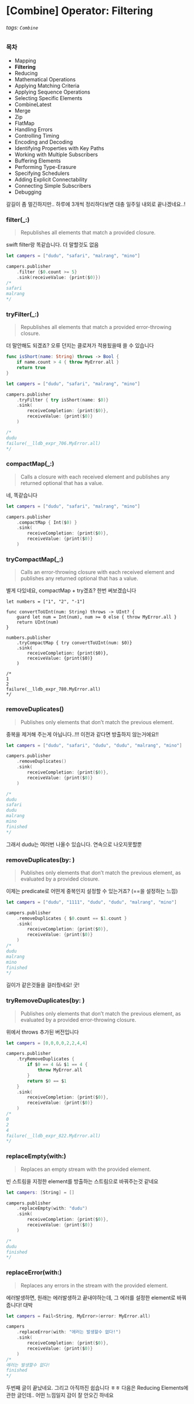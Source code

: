# [Combine] Operator: Filtering

###### tags: `Combine`

### 목차

- Mapping
- **Filtering**
- Reducing
- Mathematical Operations
- Applying Matching Criteria
- Applying Sequence Operations
- Selecting Specific Elements
- CombineLatest
- Merge
- Zip
- FlatMap
- Handling Errors
- Controlling Timing
- Encoding and Decoding
- Identifying Properties with Key Paths
- Working with Multiple Subscribers
- Buffering Elements
- Performing Type-Erasure
- Specifying Schedulers
- Adding Explicit Connectability
- Connecting Simple Subscribers
- Debugging

갈길이 좀 멀긴하지만.. 하루에 3개씩 정리하다보면 대충 일주일 내외로 끝나겠네요..!

### filter(_:)

> Republishes all elements that match a provided closure.

swift filter랑 똑같습니다. 더 말할것도 없음

```swift
let campers = ["dudu", "safari", "malrang", "mino"]

campers.publisher
    .filter {$0.count >= 5}
    .sink(receiveValue: {print($0)})
/*
safari
malrang
*/
```

### tryFilter(_:)

> Republishes all elements that match a provided error-throwing closure.

더 말안해도 되겠죠? 오류 던지는 클로져가 적용됬을때 쓸 수 있습니다

```swift
func isShort(name: String) throws -> Bool {
    if name.count > 4 { throw MyError.all }
    return true
}

let campers = ["dudu", "safari", "malrang", "mino"]

campers.publisher
    .tryFilter { try isShort(name: $0)}
    .sink(
        receiveCompletion: {print($0)},
        receiveValue: {print($0)}
    )

/*
dudu
failure(__lldb_expr_706.MyError.all)
*/
```

### compactMap(_:)

> Calls a closure with each received element and publishes any returned optional that has a value.

네, 똑같습니다

```swift
let campers = ["dudu", "safari", "malrang", "mino"]

campers.publisher
    .compactMap { Int($0) }
    .sink(
        receiveCompletion: {print($0)},
        receiveValue: {print($0)}
    )
```

### tryCompactMap(_:)

> Calls an error-throwing closure with each received element and publishes any returned optional that has a value.

별게 다있네요, compactMap + try겠죠? 한번 써보겠습니다

```swift=
let numbers = ["1", "2", "-1"]

func convertToUInt(num: String) throws -> UInt? {
    guard let num = Int(num), num >= 0 else { throw MyError.all }
    return UInt(num)
}

numbers.publisher
    .tryCompactMap { try convertToUInt(num: $0)}
    .sink(
        receiveCompletion: {print($0)},
        receiveValue: {print($0)}
    )

/*
1
2
failure(__lldb_expr_780.MyError.all)
*/
```

### removeDuplicates()

> Publishes only elements that don’t match the previous element.

중복을 제거해 주는게 아닙니다..!!!
이전과 같다면 방출하지 않는거에요!!

```swift
let campers = ["dudu", "safari", "dudu", "dudu", "malrang", "mino"]

campers.publisher
    .removeDuplicates()
    .sink(
        receiveCompletion: {print($0)},
        receiveValue: {print($0)}
    )

/*
dudu
safari
dudu
malrang
mino
finished
*/
```

그래서 dudu는 여러번 나올수 있습니다. 연속으로 나오지못할뿐

### removeDuplicates(by: )

> Publishes only elements that don’t match the previous element, as evaluated by a provided closure.

이제는 predicate로 어떤게 중복인지 설정할 수 있는거죠? (==을 설정하는 느낌)

```swift
let campers = ["dudu", "1111", "dudu", "dudu", "malrang", "mino"]

campers.publisher
    .removeDuplicates { $0.count == $1.count }
    .sink(
        receiveCompletion: {print($0)},
        receiveValue: {print($0)}
    )
/*
dudu
malrang
mino
finished
*/
```

길이가 같은것들을 걸러줬네요! 굿!

### tryRemoveDuplicates(by: )

> Publishes only elements that don’t match the previous element, as evaluated by a provided error-throwing closure.

위에서 throws 추가된 버전입니다

```swift
let campers = [0,0,0,0,2,2,4,4]

campers.publisher
    .tryRemoveDuplicates {
        if $0 == 4 && $1 == 4 {
            throw MyError.all
        }
        return $0 == $1
    }
    .sink(
        receiveCompletion: {print($0)},
        receiveValue: {print($0)}
    )
/*
0
2
4
failure(__lldb_expr_822.MyError.all)
*/
```

### replaceEmpty(with:)

> Replaces an empty stream with the provided element.

빈 스트림을 지정한 element를 방출하는 스트림으로 바꿔주는것 같네요

```swift
let campers: [String] = []

campers.publisher
    .replaceEmpty(with: "dudu")
    .sink(
        receiveCompletion: {print($0)},
        receiveValue: {print($0)}
    )

/*
dudu
finished
*/
```

### replaceError(with:)

> Replaces any errors in the stream with the provided element.

에러발생하면, 원래는 에러발생하고 끝내야하는데, 그 에러를 설정한 element로 바꿔줍니다! 대박

```swift
let campers = Fail<String, MyError>(error: MyError.all)

campers
    .replaceError(with: "에러는 발생할수 없다!")
    .sink(
        receiveCompletion: {print($0)},
        receiveValue: {print($0)}
    )
/*
에러는 발생할수 없다!
finished
*/
```

두번째 글이 끝났네요. 그리고 아직까진 쉽습니다 ㅎㅎ
다음은 Reducing Elements에 관한 글인데.. 어떤 느낌일지 감이 잘 안오긴 하네요
